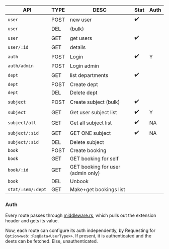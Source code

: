 | API               | TYPE | DESC                              | Stat               | Auth |
| ----------------- | ---- | --------------------------------- | ------------------ | ---- |
| `user`            | POST | new user                          | :heavy_check_mark: |      |
| `user`            | DEL  | (bulk)                            |                    |      |
| `user`            | GET  | get users                         | :heavy_check_mark: |      |
| `user/:id`        | GET  | details                           |                    |      |
| `auth`            | POST | Login                             | :heavy_check_mark: | Y    |
| `auth/admin`      | POST | Login admin                       |                    |      |
| `dept`            | GET  | list departments                  | :heavy_check_mark: |      |
| `dept`            | POST | Create dept                       |                    |      |
| `dept`            | DEL  | Delete dept                       |                    |      |
| `subject`         | POST | Create subject (bulk)             | :heavy_check_mark: |      |
| `subject`         | GET  | Get user subject list             | :heavy_check_mark: | Y    |
| `subject/all`     | GET  | Get all subject list              | :heavy_check_mark: | NA   |
| `subject/:sid`    | GET  | GET ONE subject                   | :heavy_check_mark: | NA   |
| `subject/:sid`    | DEL  | Delete subject                    |                    |      |
| `book`            | POST | Create booking                    |                    |      |
| `book`            | GET  | GET booking for self              |                    |      |
| `book/:id`        | GET  | GET booking for user (admin only) |                    |      |
| `book`            | DEL  | Unbook                            |                    |      |
| `stat/:sem/:dept` | GET  | Make+get bookings list            |                    |      |



### Auth

Every route passes through [middleware.rs](src/misc/middleware.rs), which pulls out the extension header and gets its value.

Now, each route can configure its auth independently, by Requesting for `Option<web::ReqData<UserType>>`. If present, it is authenticated and the deets can be fetched. Else, unauthenticated.
